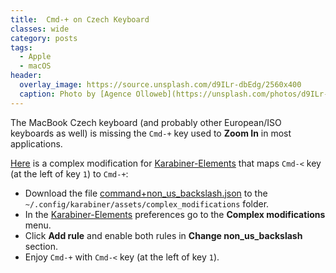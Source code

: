 ```yaml
---
title:  Cmd-+ on Czech Keyboard
classes: wide
category: posts
tags:
  - Apple
  - macOS
header:
  overlay_image: https://source.unsplash.com/d9ILr-dbEdg/2560x400
  caption: Photo by [Agence Olloweb](https://unsplash.com/photos/d9ILr-dbEdg) on [Unsplash](https://unsplash.com)
---
```

The MacBook Czech keyboard (and probably other European/ISO keyboards as well) is missing the `Cmd-+` key used to **Zoom In** in most applications.

[Here](https://github.com/prehor/dotfiles/blob/master/karabiner/assets/complex_modifications/command%2Bnon_us_backslash.json) is a complex modification for [Karabiner-Elements](https://karabiner-elements.pqrs.org) that maps `Cmd-<` key (at the left of key `1`) to `Cmd-+`:

* Download the file [command+non_us_backslash.json](https://raw.githubusercontent.com/prehor/dotfiles/master/karabiner/assets/complex_modifications/command%2Bnon_us_backslash.json) to the `~/.config/karabiner/assets/complex_modifications` folder.
* In the [Karabiner-Elements](https://karabiner-elements.pqrs.org) preferences go to the **Complex modifications** menu.
* Click **Add rule** and  enable both rules in **Change non_us_backslash** section.
* Enjoy `Cmd-+` with `Cmd-<` key (at the left of key `1`).
